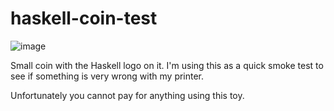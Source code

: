 # haskell-coin-test

![image](https://user-images.githubusercontent.com/42166884/228976545-3826d4d4-9273-4227-9d51-9a76619996f7.png)

Small coin with the Haskell logo on it. I'm using this as a quick smoke test to see if something is very wrong with my printer.

Unfortunately you cannot pay for anything using this toy.
